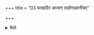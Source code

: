 +++
title = "03 यत्खादिर आज्यन् तदग्रेणाहवनीयम्"

+++

<details><summary>थिते</summary>

3. Having brought the ghee in the Khadira-pot by the north of the Āhavanīya he places it on the south-western corner of the altar.  
</details>
